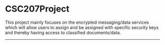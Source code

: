# CSC207Project
This project mainly focuses on the encrypted messaging/data services which will allow users to assign and be assigned with specific security keys and thereby having access to classified documents/data.

-----------------------
